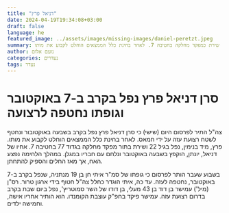 ```yaml
---
title: "דניאל פרץ"
date: 2024-04-19T19:34:08+03:00
draft: false
language: he
featured_image: ../assets/images/missing-images/daniel-peretzt.jpeg
summary: פרץ. בן 22 מיד בנימין, שירת כמפקד מחלקה בחטיבה 7. לאחר בחינת כלל הממצאים הוחלט לקבוע את מותו
author: נועם אלום
categories: נעדרים
tags: נעדר
---
```


# סרן דניאל פרץ נפל בקרב ב-7 באוקטובר וגופתו נחטפה לרצועה

צה"ל התיר לפרסום היום (שישי) כי סרן דניאל פרץ נפל בקרב בשבעה באוקטובור ונחטף לשטח רצועת עזה על ידי חמאס. לאחר בחינת כלל הממצאים הוחלט לקבוע את מותו. פרץ, מיד בנימין, נפל בגיל 22 ושירת בתור מפקד מחלקה בגדוד 77 בחטיבה 7. אחיו של דניאל, יונתן, הוקפץ בשבעה באוקטובר ונלחם עם חבריו במגלן. במהלך הלחימה נפצע האח, אך מאז החלים והספיק להתחתן.

בשבוע שעבר הותר לפרסום כי גופתו של סמ"ר איתי חן בן 19 מנתניה, שנפל בקרב ב-7 באוקטובר, נחטפה לעזה. עד כה, איתי הוגדר כחלל צה"ל חטוף בידי ארגון טרור. רס"ן (מיל') עמישר בן דוד בן 43 מעלי, בן דודו של השר סמוטריץ', נפל ביום שבת בקרב בדרום רצועת עזה. עמישר פיקד בחפ"ק עוצבת הקומנדו. הוא הותיר אחריו אישה, וחמישה ילדים.